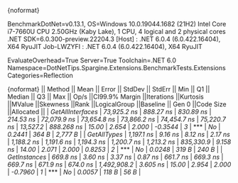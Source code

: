 {noformat}

BenchmarkDotNet=v0.13.1, OS=Windows 10.0.19044.1682 (21H2)
Intel Core i7-7660U CPU 2.50GHz (Kaby Lake), 1 CPU, 4 logical and 2 physical cores
.NET SDK=6.0.300-preview.22204.3
  [Host]     : .NET 6.0.4 (6.0.422.16404), X64 RyuJIT
  Job-LWZYFI : .NET 6.0.4 (6.0.422.16404), X64 RyuJIT

EvaluateOverhead=True  Server=True  Toolchain=.NET 6.0  
Namespace=DotNetTips.Spargine.Extensions.BenchmarkTests.Extensions  Categories=Reflection  

{noformat}
||          Method ||       Mean ||    Error ||   StdDev ||   StdErr ||        Min ||         Q1 ||     Median ||         Q3 ||        Max ||       Op/s ||CI99.9% Margin ||Iterations ||Kurtosis ||MValue ||Skewness ||Rank ||LogicalGroup ||Baseline || Gen 0 ||Code Size ||Allocated ||
| *GetAllInterfaces* | *73,925.2 ns* | *888.27 ns* | *830.89 ns* | *214.53 ns* | *72,079.9 ns* | *73,654.8 ns* | *73,866.2 ns* | *74,454.7 ns* | *75,220.7 ns* |    *13,527.2* |     *888.268 ns* |      *15.00* |    *2.654* |  *2.000* |  *-0.3544* |    *3* |            *** |       *No* | *0.2441* |     *364 B* |   *2,777 B* |
|      *GetAllTypes* |  *1,197.1 ns* |   *9.16 ns* |   *8.12 ns* |   *2.17 ns* |  *1,188.2 ns* |  *1,191.6 ns* |  *1,194.3 ns* |  *1,200.7 ns* |  *1,213.2 ns* |   *835,330.9* |       *9.158 ns* |      *14.00* |    *2.071* |  *2.000* |   *0.8253* |    *2* |            *** |       *No* | *0.0248* |     *319 B* |     *240 B* |
|     *GetInstances* |    *669.8 ns* |   *3.60 ns* |   *3.37 ns* |   *0.87 ns* |    *661.7 ns* |    *669.3 ns* |    *669.7 ns* |    *671.9 ns* |    *674.0 ns* | *1,492,908.2* |       *3.605 ns* |      *15.00* |    *2.954* |  *2.000* |  *-0.7960* |    *1* |            *** |       *No* | *0.0057* |     *118 B* |      *56 B* |
